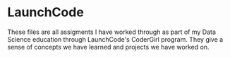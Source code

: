 # LaunchCode

These files are all assigments I have worked through as part of my Data Science education through LaunchCode's CoderGirl program. 
They give a sense of concepts we have learned and projects we have worked on. 
